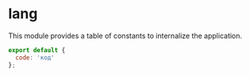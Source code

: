 # lang

This module provides a table of constants to internalize the application.

```js
export default {
  code: 'код'
};
```
